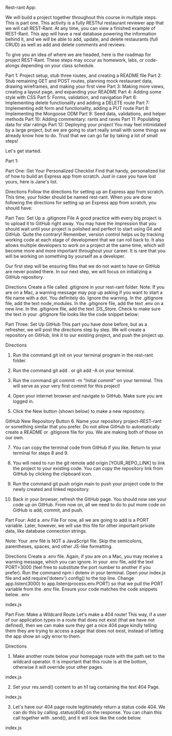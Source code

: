 Rest-rant App:

We will build a project together throughout this course in multiple steps. This is part one. This activity is a fully RESTful restaurant reviewer app that we will call REST-Rant. At any time, you can view a finished example of REST-Rant. This app will have a real database powering the information behind it, and we will be able to add, update, and delete restaurants (full CRUD) as well as add and delete comments and reviews.

To give you an idea of where we are headed, here is the roadmap for project REST-Rant. These steps may occur as homework, labs, or code-alongs depending on your class schedule.

Part 1: Project setup, stub three routes, and creating a README file
Part 2: Stub remaining GET and POST routes, planning mock restaurant data, drawing wireframes, and making your first view
Part 3: Making more views, creating a layout page, and expanding your README
Part 4: Adding some style with CSS
Part 5: Forms, validation, and navigation
Part 6: Implementing delete functionality and adding a DELETE route
Part 7: Implementing edit form and functionality, adding a PUT route
Part 8: Implementing the Mongoose ODM
Part 9: Seed data, validations, and helper methods
Part 10: Adding commentary: rants and raves
Part 11: Populating data for star ratings
Part 12: Deploying your project
You may feel intimidated by a large project, but we are going to start really small with some things we already know how to do. Trust that we can go far by taking a lot of small steps!

Let's get started.

Part 1:

Part One: Get Your Personalized Checklist
Find that handy, personalized list of how to build an Express app from scratch. Just in case you have lost yours, here is Jane's list.

Directions
Follow the directions for setting up an Express app from scratch.
This time, your folder should be named rest-rant.
When you are done following the directions for setting up an Express app from scratch, you should have:

<!-- 
A folder named rest-rant
A package.json file in rest-rant
An index.js file in rest-rant
Code in index.js that looks like the code below:

const express = require('express')
const app = express()

app.get('/', (req, res) => {
    res.send('Hello world!')
})

app.listen(3000) 
-->

Part Two: Set Up a .gitignore File
A good practice with every big project is to upload it to GitHub right away. You may have the impression that you should wait until your project is polished and perfect to start using Git and GitHub. Quite the contrary! Remember, version control helps us by tracking working code at each stage of development that we can roll back to. It also allows multiple developers to work on a project at the same time, which will become more and more important throughout your career. It is rare that you will be working on something by yourself as a developer.

Our first step will be ensuring files that we do not want to have on GitHub are never posted there. In our next step, we will focus on initializing a GitHub repository.

Directions
Create a file called .gitignore in your rest-rant folder.
Note: If you are on a Mac, a warning message may pop up asking if you want to start a file name with a dot. You definitely do. Ignore the warning.
In the .gitignore file, add the text node_modules.
In the .gitignore file, add the text .env on a new line.
In the .gitignore file, add the text .DS_Store.
Check to make sure the text in your .gitignore file looks like the code snippet below:

<!-- 
node_modules
.env
.DS_Store 
-->

Part Three: Set Up GitHub
This part you have done before, but as a refresher, we will post the directions step by step. We will create a repository on GitHub, link it to our existing project, and push the project up.

Directions
1. Run the command git init on your terminal program in the rest-rant folder.

2. Run the command git add . or git add -A on your terminal.

3. Run the command git commit -m "Initial commit" on your terminal. This will serve as your very first commit for this project!

4. Open your internet browser and navigate to GitHub. Make sure you are logged in.

5. Click the New button (shown below) to make a new repository.

GitHub New Repository Button
6. Name your repository project-REST-rant or something similar that you prefer. Do not allow GitHub to automatically create a README or .gitignore file for you. We are making both of those on our own.

7. You can copy the terminal code from GitHub if you like. Return to your terminal for steps 8 and 9.

8. You will need to run the git remote add origin [YOUR_REPO_LINK] to link the project to your existing code. You can copy the repository link from GitHub by clicking the clipboard icon.

9. Run the command git push origin main to push your project code to the newly created and linked repository.

10. Back in your browser, refresh the GitHub page. You should now see your code up on GitHub. From now on, all we need to do to put more code on GitHub is add, commit, and push.

Part Four: Add a .env File
For now, all we are going to add is a PORT variable. Later, however, we will use this file for other important private data, like database connection strings.

Note: Your .env file is NOT a JavaScript file. Skip the semicolons, parentheses, spaces, and other JS-like formatting.

Directions
Create a .env file. Again, if you are on a Mac, you may receive a warning message, which you can ignore.
In your .env file, add the text PORT=3000 (feel free to substitute the port number to another if you prefer).
Run the command npm i dotenv in your terminal.
Open your index.js file and add require('dotenv').config() to the top line.
Change app.listen(3000) to app.listen(process.env.PORT) so that we pull the PORT variable from the .env file.
Ensure your code matches the code snippets below.
.env
<!-- PORT=3000 -->
index.js
<!-- require('dotenv').config()
const express = require('express')
const app = express()

app.get('/', (req, res) => {
    res.send('Hello world!')
})

app.listen(process.env.PORT) -->

Part Five: Make a Wildcard Route
Let's make a 404 route! This way, if a user of our application types in a route that does not exist (that we have not defined), then we can make sure they get a nice 404 page kindly telling them they are trying to access a page that does not exist, instead of letting the app show an ugly error to them.

Directions
1. Make another route below your homepage route with the path set to the wildcard operator. It is important that this route is at the bottom, otherwise it will override your other pages.

index.js

<!-- require('dotenv').config()
const express = require('express')
const app = express()

app.get('/', (req, res) => {
    res.send('Hello world!')
})

app.get('*', (req, res) => {
    
})

app.listen(process.env.PORT) -->
2. Set your res.send() content to an h1 tag containing the text 404 Page.

index.js
<!-- require('dotenv').config()
const express = require('express')
const app = express()

app.get('/', (req, res) => {
    res.send('Hello world!')
})

app.get('*', (req, res) => {
    res.send('<h1>404 Page</h1>')
})

app.listen(process.env.PORT) -->

3. Let's have our 404 page route legitimately return a status code 404. We can do this by calling .status(404) on the response. You can chain this call together with .send(), and it will look like the code below.

index.js

<!-- require('dotenv').config()
const express = require('express')
const app = express()

app.get('/', (req, res) => {
    res.send('Hello world!')
})

app.get('*', (req, res) => {
    res.status(404).send('<h1>404 Page</h1>')
})

app.listen(process.env.PORT) -->


